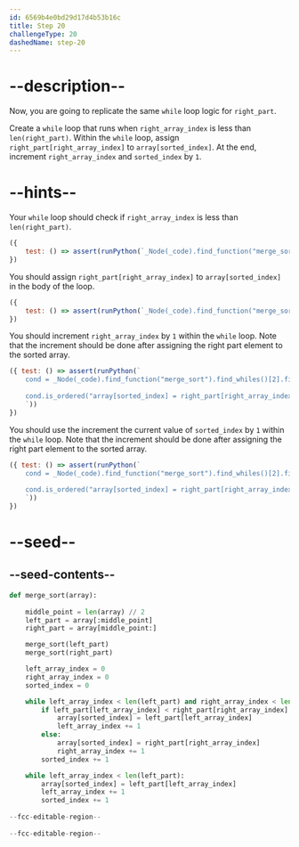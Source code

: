 ```yaml
---
id: 6569b4e0bd29d17d4b53b16c
title: Step 20
challengeType: 20
dashedName: step-20
---
```


# --description--

Now, you are going to replicate the same `while` loop logic for `right_part`.

Create a `while` loop that runs when `right_array_index` is less than `len(right_part)`. Within the `while` loop, assign `right_part[right_array_index]` to `array[sorted_index]`. At the end, increment `right_array_index` and `sorted_index` by `1`.

# --hints--

Your `while` loop should check if `right_array_index` is less than `len(right_part)`.

```js
({
    test: () => assert(runPython(`_Node(_code).find_function("merge_sort").find_whiles()[2].find_conditions()[0].is_equivalent("right_array_index < len(right_part)")`)) 
})
```

You should assign `right_part[right_array_index]` to `array[sorted_index]` in the body of the loop. 

```js
({
    test: () => assert(runPython(`_Node(_code).find_function("merge_sort").find_whiles()[2].find_body().has_stmt("array[sorted_index] = right_part[right_array_index]")`))
})
```

You should increment `right_array_index` by `1` within the `while` loop. Note that the increment should be done after assigning the right part element to the sorted array.

```js
({ test: () => assert(runPython(`
    cond = _Node(_code).find_function("merge_sort").find_whiles()[2].find_body()
    
    cond.is_ordered("array[sorted_index] = right_part[right_array_index]", "right_array_index += 1") or cond.is_ordered("array[sorted_index] = right_part[right_array_index]", "right_array_index = right_array_index + 1") or cond.is_ordered("array[sorted_index] = right_part[right_array_index]", "right_array_index = 1 + right_array_index")
    `))
}) 
```

You should use the increment the current value of `sorted_index` by `1` within the `while` loop. Note that the increment should be done after assigning the right part element to the sorted array.

```js
({ test: () => assert(runPython(`
    cond = _Node(_code).find_function("merge_sort").find_whiles()[2].find_body()
    
    cond.is_ordered("array[sorted_index] = right_part[right_array_index]", "sorted_index += 1") or cond.is_ordered("array[sorted_index] = right_part[right_array_index]", "sorted_index = sorted_index + 1") or cond.is_ordered("array[sorted_index] = right_part[right_array_index]", "sorted_index = 1 + sorted_index")
    `))
}) 
```

# --seed--

## --seed-contents--

```py
def merge_sort(array):
    
    middle_point = len(array) // 2
    left_part = array[:middle_point]
    right_part = array[middle_point:]

    merge_sort(left_part)
    merge_sort(right_part)

    left_array_index = 0
    right_array_index = 0
    sorted_index = 0

    while left_array_index < len(left_part) and right_array_index < len(right_part):
        if left_part[left_array_index] < right_part[right_array_index]:
            array[sorted_index] = left_part[left_array_index]
            left_array_index += 1
        else:
            array[sorted_index] = right_part[right_array_index]
            right_array_index += 1
        sorted_index += 1

    while left_array_index < len(left_part):
        array[sorted_index] = left_part[left_array_index]
        left_array_index += 1
        sorted_index += 1
    
--fcc-editable-region--
    
--fcc-editable-region--
```
